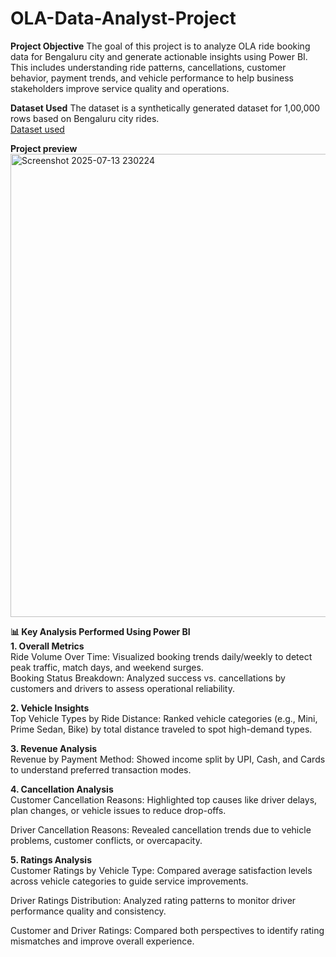 # OLA-Data-Analyst-Project

**Project Objective**
The goal of this project is to analyze OLA ride booking data for Bengaluru city and generate actionable insights using Power BI. This includes understanding ride patterns, cancellations, customer behavior, payment trends, and vehicle performance to help business stakeholders improve service quality and operations.

**Dataset Used**
The dataset is a synthetically generated dataset for 1,00,000 rows based on Bengaluru city rides. 
</br>
[Dataset used](https://drive.google.com/file/d/1JEkhuwnzZ5N2JlUhLrvqIDtghWiqEDo-/view?usp=sharing)
</br>


**Project preview**
</br>
<img width="1291" height="741" alt="Screenshot 2025-07-13 230224" src="https://github.com/user-attachments/assets/36fbcab3-fa4e-4e4b-b707-5582d39875dd" />

**📊 Key Analysis Performed Using Power BI**
</br>
**1. Overall Metrics**
</br>
Ride Volume Over Time:
Visualized booking trends daily/weekly to detect peak traffic, match days, and weekend surges.
</br>
Booking Status Breakdown:
Analyzed success vs. cancellations by customers and drivers to assess operational reliability.

**2. Vehicle Insights**
</br>
Top Vehicle Types by Ride Distance:
Ranked vehicle categories (e.g., Mini, Prime Sedan, Bike) by total distance traveled to spot high-demand types.

**3. Revenue Analysis**
</br>
Revenue by Payment Method:
Showed income split by UPI, Cash, and Cards to understand preferred transaction modes.

**4. Cancellation Analysis**
</br>
Customer Cancellation Reasons:
Highlighted top causes like driver delays, plan changes, or vehicle issues to reduce drop-offs.

Driver Cancellation Reasons:
Revealed cancellation trends due to vehicle problems, customer conflicts, or overcapacity.

**5. Ratings Analysis**
</br>
Customer Ratings by Vehicle Type:
Compared average satisfaction levels across vehicle categories to guide service improvements.

Driver Ratings Distribution:
Analyzed rating patterns to monitor driver performance quality and consistency.

Customer and Driver Ratings:
Compared both perspectives to identify rating mismatches and improve overall experience.


